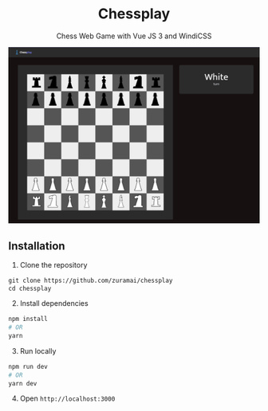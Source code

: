 <h1 align="center">Chessplay</h1>

<p align="center">Chess Web Game with Vue JS 3 and WindiCSS</p>

![Screenshot](https://raw.githubusercontent.com/zuramai/chessplay/main/screenshot.png)

## Installation

1. Clone the repository

```
git clone https://github.com/zuramai/chessplay
cd chessplay
```

2. Install dependencies

```bash
npm install
# OR
yarn
```

3. Run locally

```bash
npm run dev
# OR
yarn dev
```

4. Open `http://localhost:3000`

